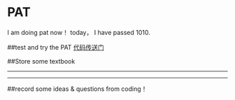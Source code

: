 # PAT 

I am doing pat now！
today， I have passed 1010.

##test and try the PAT 
[代码传送门](https://github.com/yanzhirun/PAT-go/tree/master/pat/basic/Demo1)

##Store some textbook


---
***
##record some ideas & questions from coding！
